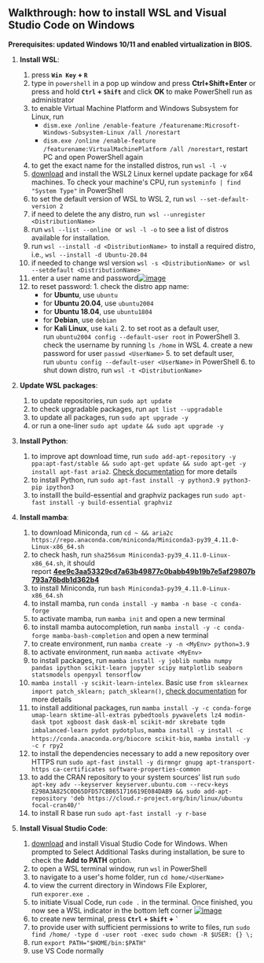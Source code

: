 ## Walkthrough: how to install WSL and Visual Studio Code on Windows

**Prerequisites: updated Windows 10/11 and enabled virtualization in BIOS.**

1.  **Install WSL**:
    1.  press **`Win Key` + `R`**
    2.  type in `powershell` in a pop up window and press **Ctrl+Shift+Enter** or press and hold **`Ctrl` + `Shift`** and click **OK** to make PowerShell run as administrator
    3.  to enable Virtual Machine Platform and Windows Subsystem for Linux, run
	    - `dism.exe /online /enable-feature /featurename:Microsoft-Windows-Subsystem-Linux /all /norestart`
	    -  `dism.exe /online /enable-feature /featurename:VirtualMachinePlatform /all /norestart`, restart PC and open PowerShell again
    4.  to get the exact name for the installed distros, run `wsl -l -v`
    5.  [download](https://wslstorestorage.blob.core.windows.net/wslblob/wsl_update_x64.msi) and install the WSL2 Linux kernel update package for x64 machines. To check your machine's CPU, run `systeminfo | find "System Type"` in PowerShell
    6.  to set the default version of WSL to WSL 2, run `wsl --set-default-version 2`
    7.  if need to delete the any distro, run  `wsl --unregister <DistributionName>`
    8.  run `wsl --list --online`  or  `wsl -l -o` to see a list of distros available for installation.
    9.  run `wsl --install -d <DistributionName>`  to install a required distro, i.e., `wsl --install -d Ubuntu-20.04`
    10.  if needed to change wsl version `wsl -s <DistributionName>`  or  `wsl --setdefault <DistributionName>`
    11.  enter a user name and password[![image](https://github.com/odinokov/WSL_VS_Code/raw/main/img/PowerShell.png)](https://github.com/odinokov/WSL_VS_Code/blob/main/img/PowerShell.png)
    12.  to reset password:
        1.  check the distro app name:
	        - for **Ubuntu**, use `ubuntu`
            -   for **Ubuntu 20.04**, use `ubuntu2004`
            -   for **Ubuntu 18.04**, use `ubuntu1804`
            -   for **Debian**, use `debian`
            -   for **Kali Linux**, use `kali`
        2.  to set root as a default user, run `ubuntu2004 config --default-user root` in PowerShell
        3.  check the username by running `ls /home` in WSL
        4.  create a new password for user `passwd <UserName>`
        5.  to set default user, run `ubuntu config --default-user <UserName>` in PowerShell
        6.  to shut down distro, run `wsl -t <DistributionName>`

2.  **Update WSL packages**:
    1.  to update repositories, run `sudo apt update`
    2.  to check upgradable packages, run `apt list --upgradable`
    3.  to update all packages, run `sudo apt upgrade -y`
    4.  or run a one-liner `sudo apt update && sudo apt upgrade -y`

3.  **Install Python**:
    1.  to improve apt download time, run `sudo add-apt-repository -y ppa:apt-fast/stable && sudo apt-get update && sudo apt-get -y install apt-fast aria2`. [Check documentation](https://github.com/ilikenwf/apt-fast) for more details
    2.  to install Python, run `sudo apt-fast install -y python3.9 python3-pip ipython3`
    3.  to installl the build-essential and graphviz packages run `sudo apt-fast install -y build-essential graphviz`

4.  **Install mamba**:
    1.  to download Miniconda, run `cd ~ && aria2c https://repo.anaconda.com/miniconda/Miniconda3-py39_4.11.0-Linux-x86_64.sh`
    2.  to check hash, run `sha256sum Miniconda3-py39_4.11.0-Linux-x86_64.sh`, it should report [**4ee9c3aa53329cd7a63b49877c0babb49b19b7e5af29807b793a76bdb1d362b4**](https://docs.conda.io/en/latest/miniconda.html)
    3.  to install Miniconda, run `bash Miniconda3-py39_4.11.0-Linux-x86_64.sh`
    4.  to install mamba, run `conda install -y mamba -n base -c conda-forge`
    5.  to activate mamba, run `mamba init` and open a new terminal
    6.  to install mamba autocompletion, run `mamba install -y -c conda-forge mamba-bash-completion` and open a new terminal
    7.  to create environment, run `mamba create -y -n <MyEnv> python=3.9`
    8.  to activate environment, run `mamba activate <MyEnv>`
    9.  to install packages, run `mamba install -y joblib numba numpy pandas ipython scikit-learn jupyter scipy matplotlib seaborn statsmodels openpyxl tensorflow`
    10.  `mamba install -y scikit-learn-intelex`. Basic use `from sklearnex import patch_sklearn; patch_sklearn()`, [check documentation](https://intel.github.io/scikit-learn-intelex) for more details
    11.  to install additional packages, run `mamba install -y -c conda-forge umap-learn sktime-all-extras pybedtools pywavelets lz4 modin-dask tpot xgboost dask dask-ml scikit-mdr skrebate tqdm imbalanced-learn pydot pydotplus`, `mamba install -y install -c https://conda.anaconda.org/biocore scikit-bio`, `mamba install -y -c r rpy2`
    12.  to install the dependencies necessary to add a new repository over HTTPS run `sudo apt-fast install -y dirmngr gnupg apt-transport-https ca-certificates software-properties-common`
    13.  to add the CRAN repository to your system sources’ list run `sudo apt-key adv --keyserver keyserver.ubuntu.com --recv-keys E298A3A825C0D65DFD57CBB651716619E084DAB9 && sudo add-apt-repository 'deb https://cloud.r-project.org/bin/linux/ubuntu focal-cran40/'`
    14.  to install R base run `sudo apt-fast install -y r-base`

5.  **Install Visual Studio Code**:
    1.  [download](https://code.visualstudio.com/sha/download?build=stable&os=win32-x64-user) and install Visual Studio Code for Windows. When prompted to Select Additional Tasks during installation, be sure to check the **Add to PATH** option.
    2.  to open a WSL terminal window, run `wsl` in PowerShell
    3.  to navigate to a user's home folder, run `cd home/<UserName>`
    4.  to view the current directory in Windows File Explorer, run `exporer.exe .`
    5.  to initiate Visual Code, run `code .` in the terminal. Once finished, you now see a WSL indicator in the bottom left corner
    [![image](https://github.com/odinokov/WSL_VS_Code/raw/main/img/WSL_VS_Code.png)](https://github.com/odinokov/WSL_VS_Code/blob/main/img/WSL_VS_Code.png)
    6.  to create new terminal, press **`Ctrl` + `Shift` + `` ` ``**
    7.  to provide user with sufficient permissions to write to files, run `sudo find /home/ -type d -user root -exec sudo chown -R $USER: {} \;`
    8.  run `export PATH="$HOME/bin:$PATH"`
    9.  use VS Code normally

